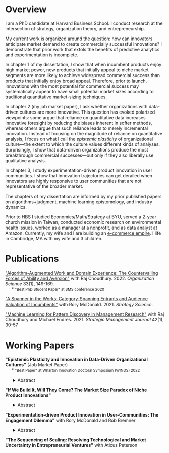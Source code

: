 # Overview

I am a PhD candidate at Harvard Business School. I conduct research at the intersection of strategy, organization theory, and entrepreneurship.

My current work is organized around the question: how can innovators anticipate market demand to create commercially successful innovations? I demonstrate that prior work that extols the benefits of predictive analytics and experimentation is incomplete.

In chapter 1 of my dissertation, I show that when incumbent products enjoy high market power, new products that initially appeal to niche market segments are more likely to achieve widespread commercial success than products that initially enjoy broad appeal. Therefore, prior to launch, innovations with the most potential for commercial success may systematically appear to have small potential market sizes according to traditional quantitative market-sizing techniques. 

In chapter 2 (my job market paper), I ask whether organizations with data-driven cultures are more innovative. This question has evoked polarized viewpoints: some argue that reliance on quantitative data increases innovative foresight by reducing the biases inherent in softer methods, whereas others argue that such reliance leads to merely incremental innovation. Instead of focusing on the magnitude of reliance on quantitative analysis, I focus on what I call the *epistemic plasticity* of organizational culture—the extent to which the culture values different kinds of analyses. Surprisingly, I show that data-driven organizations produce the most breakthrough commercial successes—but only if they also liberally use qualitative analysis.

In chapter 3, I study experimentation-driven product innovation in user communities. I show that innovation trajectories can get derailed when innovators are highly responsive to user communities that are not representative of the broader market.

The chapters of my dissertation are informed by my prior published papers on algorithms+judgment, machine learning epistomology, and industry dynamics.

Prior to HBS I studied Economics/Math/Strategy at BYU, served a 2-year church mission in Taiwan, conducted economic research on environmental health issues, worked as a manager at a nonprofit, and as data analyst at Amazon. Currently, my wife and I are building an [e-commerce empire](https://www.myrosalyn.com/). I life in Cambridge, MA with my wife and 3 children.

# Publications

["Algorithm-Augmented Work and Domain Experience: The Countervailing Forces of Ability and Aversion"](https://pubsonline.informs.org/doi/abs/10.1287/orsc.2021.1554) with Raj Choudhury. 2022. *Organization Science* 33(1), 149-169.  
&nbsp;&nbsp;&nbsp;&nbsp;&nbsp;\* <small>"Best PhD Student Paper" at SMS conference 2020</small>

["A Spanner in the Works: Category-Spanning Entrants and Audience Valuation of Incumbents"](https://pubsonline.informs.org/doi/abs/10.1287/stsc.2021.0130) with Rory McDonald. 2021. *Strategy Science*.

["Machine Learning for Pattern Discovery in Management Research"](https://onlinelibrary.wiley.com/doi/abs/10.1002/smj.3215) with Raj Choudhury and Michael Endres. 2021. *Strategic Management Journal* 42(1), 30-57

# Working Papers


**"Epistemic Plasticity and Innovation in Data-Driven Organizational Cultures"** (Job Market Paper)  
&nbsp;&nbsp;&nbsp;&nbsp;&nbsp;\* <small>"Best Paper" at Wharton Innovation Doctoral Symposium (WINDS) 2022</small>
<ul>
<details><summary>Abstract</summary>
A long tradition in strategy and innovation research asserts that data-driven organizations—whose new-product investment decisions are based on quantitative evidence of market demand—excel at incremental innovation, but unintentionally allocate resources away from less-measurable breakthrough innovations. Questioning this reasoning, I distinguish the magnitude of an organization’s use of quantitative analysis from the epistemic plasticity of its organizational culture (the extent to which it uses non-quantitative analyses). Specifically, I argue and demonstrate that organizations that make substantial use of quantitative analysis will produce more breakthrough innovations—provided that their cultures are plastic enough to use qualitative analysis liberally as well. To test my theory, I measure innovation performance using product-level sales and attribute data for over 3,500 consumer product launches from 61 firms between 2010 and 2016; I measure each organization’s use of qualitative and quantitative analyses by applying a word embedding algorithm to employee résumé job descriptions. I demonstrate that increased reliance on quantitative analysis decreases innovation performance when qualitative analysis is low, and, conversely, increases innovation when qualitative analysis is high. Particularly when launching novel products, epistemic plasticity precipitates both more breakthrough successes and, surprisingly, fewer flops. I also explore the antecedents of organizations’ plasticity and of dogma, and demonstrate the boundary conditions of market uncertainty and methodological polarization between individuals. This paper contributes to organizational theories of innovation, decision-making, and the link between organizational culture and strategic performance.</details>
</ul>
  
**"If We Build It, Will They Come? The Market Size Paradox of Niche Product Innovations"**
<ul>
<details><summary>Abstract</summary>
Are relatively niche product innovations—innovations that initially appeal to relatively narrow market segments—more likely to achieve commercial success?  Despite a great deal of academic and practitioner interest in the question, there is very little systematic evidence of the link between niche market entry and commercial performance of innovations from a demand-side perspective. Drawing from research on strategy and innovation diffusion, I hypothesize that niche market entry will positively impact a new innovation’s commercial performance, but only when when a high proportion of initial customers are “tastemaker” early adopters, and when market incumbents enjoy high market power. Tests on an archival dataset of over 11,000 product innovations in the CPG sector from 2006-2019 support my hypotheses. These findings contribute theoretically to research on strategy and innovation diffusion, and imply a “market size paradox”: innovations that initially appeal to relatively narrow market niches (as opposed to broad appeal) tend to achieve greater commercial success. Thus prior to launch, many innovations with the most potential for commercial success may systematically appear to have small potential market sizes according to many traditional market-sizing techniques.
  </details>
</ul>
  
**"Experimentation-driven Product Innovation in User-Communities: The Engagement Dilemma"** with Rory McDonald and Rob Bremner
<ul>
<details><summary>Abstract</summary>
 This study investigates experimentation-driven product innovation in user communities. Prior research has largely focused on the innovation benefits of leveraging users and user communities as an experimentation resource. In this paper, we posit that reaping the innovation-related benefits of experimentation is contingent upon the degree to which the community provides an unbiased representation of the broader market. Using longitudinal and interview data on experimental PC game development, we find that adapting games in response to community feedback increases games’ commercial performance on average, unless the game’s user community is concentrated in a narrow market segment. Such narrowly concentrated niche communities give signals of market demand that, when incorporated into the game, can decrease the game’s appeal to broader audiences. However, responding to the feedback from such concentrated communities is necessary to maintain and grow the user community. Jointly, our theory and results suggest that firms involved in experimentation-driven product innovation with user communities face an engagement dilemma: incorporating feedback from engaged niche communities has the potential to mislead innovation efforts, but ignoring that feedback may stunt the development of the community resource.
  </details>
</ul>
  
**"The Sequencing of Scaling: Resolving Technological and Market Uncertainty in Entrepreneurial Ventures"** with Aticus Peterson
